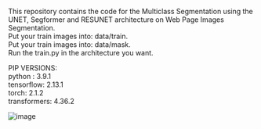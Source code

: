 This repository contains the code for the Multiclass Segmentation using the UNET, Segformer and RESUNET architecture on Web Page Images Segmentation. <br>
Put your train images into: data/train. <br>
Put your train images into: data/mask. <br>
Run the train.py in the architecture you want.<br>


PIP VERSIONS:<br>
python : 3.9.1 <br>
tensorflow: 2.13.1 <br>
torch: 2.1.2  <br>
transformers: 4.36.2 <br>

![image](https://github.com/berkayozdemir/unet-resunet-segformer/assets/25156705/94273e52-dc80-4fa8-8e21-779f0eadc781)
